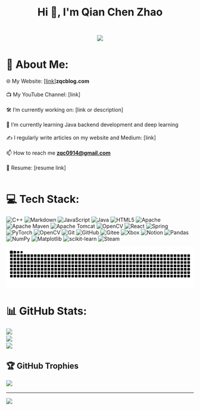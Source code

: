 <h1 align="center">Hi 👋, I'm Qian Chen Zhao<br><br> <img src="https://komarev.com/ghpvc/?username=DocJlm&style=for-the-badge"></h1>

# 💫 About Me:
🌐 My Website: [[link](https://www.zqcblog.com/)]**zqcblog.com**<br><br>📺 My YouTube Channel: [link]<br><br>🛠️ I’m currently working on: [link or description]<br><br>🌱 I’m currently learning Java backend development and deep learning<br><br>✍️ I regularly write articles on my website and Medium: [link]<br><br>📫 How to reach me **zqc0914@gmail.com**<br><br>📄 Resume: [resume link]<br><br>


# 💻 Tech Stack:
![C++](https://img.shields.io/badge/c++-%2300599C.svg?style=for-the-badge&logo=c%2B%2B&logoColor=white) ![Markdown](https://img.shields.io/badge/markdown-%23000000.svg?style=for-the-badge&logo=markdown&logoColor=white) ![JavaScript](https://img.shields.io/badge/javascript-%23323330.svg?style=for-the-badge&logo=javascript&logoColor=%23F7DF1E) ![Java](https://img.shields.io/badge/java-%23ED8B00.svg?style=for-the-badge&logo=openjdk&logoColor=white) ![HTML5](https://img.shields.io/badge/html5-%23E34F26.svg?style=for-the-badge&logo=html5&logoColor=white) ![Apache](https://img.shields.io/badge/apache-%23D42029.svg?style=for-the-badge&logo=apache&logoColor=white) ![Apache Maven](https://img.shields.io/badge/Apache%20Maven-C71A36?style=for-the-badge&logo=Apache%20Maven&logoColor=white) ![Apache Tomcat](https://img.shields.io/badge/apache%20tomcat-%23F8DC75.svg?style=for-the-badge&logo=apache-tomcat&logoColor=black) ![OpenCV](https://img.shields.io/badge/opencv-%23white.svg?style=for-the-badge&logo=opencv&logoColor=white) ![React](https://img.shields.io/badge/react-%2320232a.svg?style=for-the-badge&logo=react&logoColor=%2361DAFB) ![Spring](https://img.shields.io/badge/spring-%236DB33F.svg?style=for-the-badge&logo=spring&logoColor=white) ![PyTorch](https://img.shields.io/badge/PyTorch-%23EE4C2C.svg?style=for-the-badge&logo=PyTorch&logoColor=white) ![OpenCV](https://img.shields.io/badge/opencv-%23white.svg?style=for-the-badge&logo=opencv&logoColor=white) ![Git](https://img.shields.io/badge/git-%23F05033.svg?style=for-the-badge&logo=git&logoColor=white) ![GitHub](https://img.shields.io/badge/github-%23121011.svg?style=for-the-badge&logo=github&logoColor=white) ![Gitee](https://img.shields.io/badge/Gitee-C71D23?style=for-the-badge&logo=gitee&logoColor=white) ![Xbox](https://img.shields.io/badge/xbox-%23107C10.svg?style=for-the-badge&logo=xbox&logoColor=white) ![Notion](https://img.shields.io/badge/Notion-%23000000.svg?style=for-the-badge&logo=notion&logoColor=white) ![Pandas](https://img.shields.io/badge/pandas-%23150458.svg?style=for-the-badge&logo=pandas&logoColor=white) ![NumPy](https://img.shields.io/badge/numpy-%23013243.svg?style=for-the-badge&logo=numpy&logoColor=white) ![Matplotlib](https://img.shields.io/badge/Matplotlib-%23ffffff.svg?style=for-the-badge&logo=Matplotlib&logoColor=black) ![scikit-learn](https://img.shields.io/badge/scikit--learn-%23F7931E.svg?style=for-the-badge&logo=scikit-learn&logoColor=white) ![Steam](https://img.shields.io/badge/steam-%23000000.svg?style=for-the-badge&logo=steam&logoColor=white)

<picture>
  <source media="(prefers-color-scheme: dark)" srcset="https://raw.githubusercontent.com/DocJlm/DocJlm/output/github-snake-dark.svg" />
  <source media="(prefers-color-scheme: light)" srcset="https://raw.githubusercontent.com/DocJlm/DocJlm/output/github-snake.svg" />
  <img alt="github-snake" src="https://raw.githubusercontent.com/DocJlm/DocJlm/output/github-snake.svg" />
</picture>

# 📊 GitHub Stats:
![](https://github-readme-stats.vercel.app/api?username=DocJlm&theme=dark&hide_border=false&include_all_commits=false&count_private=false)<br/>
![](https://nirzak-streak-stats.vercel.app/?user=DocJlm&theme=dark&hide_border=false)<br/>
![](https://github-readme-stats.vercel.app/api/top-langs/?username=DocJlm&theme=dark&hide_border=false&include_all_commits=false&count_private=false&layout=compact)

## 🏆 GitHub Trophies
![](https://github-profile-trophy.vercel.app/?username=DocJlm&theme=radical&no-frame=false&no-bg=true&margin-w=4)

---
[![](https://visitcount.itsvg.in/api?id=DocJlm&icon=2&color=0)](https://visitcount.itsvg.in)

 <!-- 
## 💰 You can help me by Donating
[![BuyMeACoffee](https://img.shields.io/badge/Buy%20Me%20a%20Coffee-ffdd00?style=for-the-badge&logo=buy-me-a-coffee&logoColor=black)](https://buymeacoffee.com/hhh) 
[![PayPal](https://img.shields.io/badge/PayPal-00457C?style=for-the-badge&logo=paypal&logoColor=white)](https://paypal.me/hhh) 
[![Patreon](https://img.shields.io/badge/Patreon-F96854?style=for-the-badge&logo=patreon&logoColor=white)](https://patreon.com/hhh) 
[![Ko-Fi](https://img.shields.io/badge/Ko--fi-F16061?style=for-the-badge&logo=ko-fi&logoColor=white)](https://ko-fi.com/hhh) 
-->


  
<!-- Proudly created with GPRM ( https://gprm.itsvg.in ) -->
